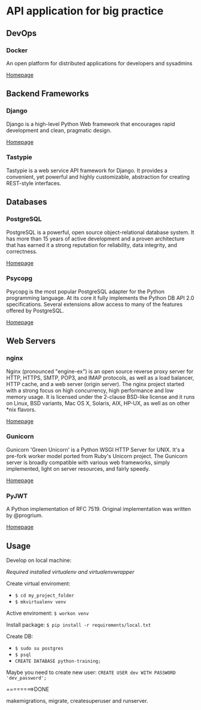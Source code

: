 # API application for big practice

## DevOps

### Docker

An open platform for distributed applications for developers and sysadmins

[Homepage](https://www.docker.com/)

## Backend Frameworks

### Django

Django is a high-level Python Web framework that encourages rapid development and clean, pragmatic design.

[Homepage](https://www.djangoproject.com/)

### Tastypie

Tastypie is a web service API framework for Django. It provides a convenient, yet powerful and highly customizable, abstraction for creating REST-style interfaces.

## Databases

### PostgreSQL

PostgreSQL is a powerful, open source object-relational database system. It has more than 15 years of active development and a proven architecture that has earned it a strong reputation for reliability, data integrity, and correctness.

[Homepage](http://www.postgresql.org/)

### Psycopg

Psycopg is the most popular PostgreSQL adapter for the Python programming language. At its core it fully implements the Python DB API 2.0 specifications. Several extensions allow access to many of the features offered by PostgreSQL.

[Homepage](http://initd.org/psycopg/)

## Web Servers

### nginx

Nginx (pronounced "engine-ex") is an open source reverse proxy server for HTTP, HTTPS, SMTP, POP3, and IMAP protocols, as well as a load balancer, HTTP cache, and a web server (origin server). The nginx project started with a strong focus on high concurrency, high performance and low memory usage. It is licensed under the 2-clause BSD-like license and it runs on Linux, BSD variants, Mac OS X, Solaris, AIX, HP-UX, as well as on other *nix flavors.

[Homepage](http://nginx.org/)

### Gunicorn

Gunicorn 'Green Unicorn' is a Python WSGI HTTP Server for UNIX. It's a pre-fork worker model ported from Ruby's Unicorn project. The Gunicorn server is broadly compatible with various web frameworks, simply implemented, light on server resources, and fairly speedy.

[Homepage](http://gunicorn.org/)

### PyJWT

A Python implementation of RFC 7519. Original implementation was written by @progrium.

[Homepage](https://pyjwt.readthedocs.io/en/latest/index.html)

## Usage

Develop on local machine:

*Required installed virtualenv and virtualenvwrapper*

Create virtual enviroment:

- `$ cd my_project_folder`
- `$ mkvirtualenv venv`

Active enviroment: `$ workon venv`

Install package: `$ pip install -r requirements/local.txt`

Create DB:

- `$ sudo su postgres`
- `$ psql`
- `CREATE DATABASE python-training;`

Maybe you need to create new user: `CREATE USER dev WITH PASSWORD 'dev_password';`

========>DONE

makemigrations, migrate, createsuperuser and runserver.
